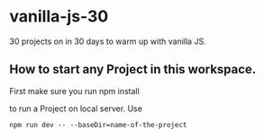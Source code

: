 # vanilla-js-30

30 projects on in 30 days to warm up with vanilla JS.

## How to start any Project in this workspace.

First make sure you run npm install

to run a Project on local server. Use <br/>


```npm run dev -- --baseDir=name-of-the-project```
